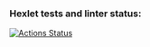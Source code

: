 ### Hexlet tests and linter status:
[![Actions Status](https://github.com/MaximManuyko/data-analytics-project-96/workflows/hexlet-check/badge.svg)](https://github.com/MaximManuyko/data-analytics-project-96/actions)